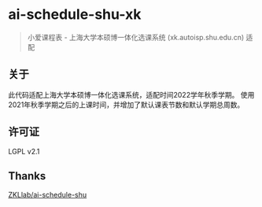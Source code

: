 # ai-schedule-shu-xk

> 小爱课程表 - 上海大学本硕博一体化选课系统 (xk.autoisp.shu.edu.cn) 适配

## 关于

此代码适配上海大学本硕博一体化选课系统，适配时间2022学年秋季学期。
使用2021年秋季学期之后的上课时间，并增加了默认课表节数和默认学期总周数。

## 许可证

LGPL v2.1

## Thanks
[ZKLlab/ai-schedule-shu](https://github.com/ZKLlab/ai-schedule-shu)


